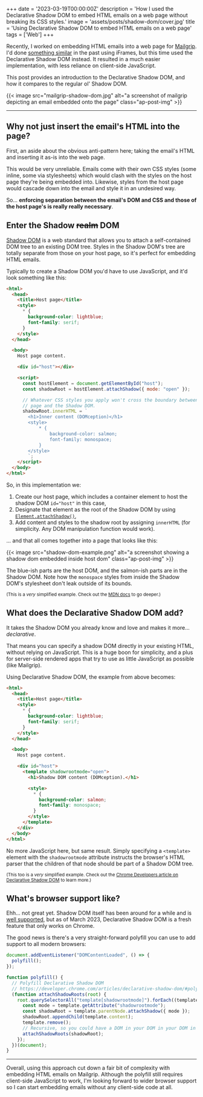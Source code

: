 +++
date = '2023-03-19T00:00:00Z'
description = 'How I used the Declarative Shadow DOM to embed HTML emails on a web page without breaking its CSS styles.'
image = 'assets/posts/shadow-dom/cover.jpg'
title = 'Using Declarative Shadow DOM to embed HTML emails on a web page'
tags = ['Web']
+++

Recently, I worked on embedding HTML emails into a web page for [Mailgrip](https://mailgrip.io).
I'd done [something similar](https://mailpin.com) in the past using iFrames, but this time used the Declarative Shadow DOM instead.
It resulted in a much easier implementation, with less reliance on client-side JavaScript.

This post provides an introduction to the Declarative Shadow DOM, and how it compares to the regular ol' Shadow DOM.

{{< image src="mailgrip-shadow-dom.jpg" alt="a screenshot of mailgrip depicting an email embedded onto the page" class="ap-post-img" >}}

---

## Why not just insert the email's HTML into the page?

First, an aside about the obvious anti-pattern here; taking the email's HTML and inserting it as-is into the web page.

This would be very unreliable. Emails come with their own CSS styles (some inline, some via stylesheets) which would clash with the styles on the host page they're being embedded into.
Likewise, styles from the host page would cascade down into the email and style it in an undesired way.

So... **enforcing separation between the email's DOM and CSS and those of the host page's is really really necessary**.

## Enter the Shadow <strike>realm</strike> DOM

[Shadow DOM](https://developer.mozilla.org/en-US/docs/Web/Web_Components/Using_shadow_DOM) is a web standard that allows you to attach a self-contained DOM tree to an existing DOM tree.
Styles in the Shadow DOM's tree are totally separate from those on your host page, so it's perfect for embedding HTML emails.

Typically to create a Shadow DOM you'd have to use JavaScript, and it'd look something like this:

```html
<html>
  <head>
    <title>Host page</title>
    <style>
      * {
        background-color: lightblue;
        font-family: serif;
      }
    </style>
  </head>

  <body>
    Host page content.

    <div id="host"></div>

    <script>
      const hostElement = document.getElementById("host");
      const shadowRoot = hostElement.attachShadow({ mode: "open" });

      // Whatever CSS styles you apply won't cross the boundary between the host
      // page and the Shadow DOM.
      shadowRoot.innerHTML = `
        <h1>Inner content (DOMception)</h1>
        <style>
            * {
                background-color: salmon;
                font-family: monospace;
            }
        </style>
        `;
    </script>
  </body>
</html>
```

So, in this implementation we:

1. Create our host page, which includes a container element to host the shadow DOM `id="host"` in this case,
1. Designate that element as the root of the Shadow DOM by using [`Element.attachShadow()`](https://developer.mozilla.org/en-US/docs/Web/API/Element/attachShadow),
1. Add content and styles to the shadow root by assigning `innerHTML` (for simplicity. Any DOM manipulation function would work).

... and that all comes together into a page that looks like this:

{{< image src="shadow-dom-example.png" alt="a screenshot showing a shadow dom embedded inside host dom" class="ap-post-img" >}}

The blue-ish parts are the host DOM, and the salmon-ish parts are in the Shadow DOM.
Note how the `monospace` styles from inside the Shadow DOM's stylesheet don't leak outside of its bounds.

<small>(This is a _very_ simplified example. Check out the [MDN docs](https://developer.mozilla.org/en-US/docs/Web/Web_Components/Using_shadow_DOM) to go deeper.)</small>

## What does the Declarative Shadow DOM add?

It takes the Shadow DOM you already know and love and makes it more... _declarative_.

That means you can specify a shadow DOM directly in your existing HTML, without relying on JavaScript.
This is a huge boon for simplicity, and a plus for server-side rendered apps that try to use as little JavaScript as possible (like Mailgrip).

Using Declarative Shadow DOM, the example from above becomes:

```html
<html>
  <head>
    <title>Host page</title>
    <style>
      * {
        background-color: lightblue;
        font-family: serif;
      }
    </style>
  </head>

  <body>
    Host page content.

    <div id="host">
      <template shadowrootmode="open">
        <h1>Shadow DOM content (DOMception).</h1>

        <style>
          * {
            background-color: salmon;
            font-family: monospace;
          }
        </style>
      </template>
    </div>
  </body>
</html>
```

No more JavaScript here, but same result.
Simply specifying a `<template>` element with the `shadowrootmode` attribute instructs the browser's HTML parser that the children of that node should be part of a Shadow DOM tree.

<small>(This too is a _very_ simplified example. Check out the [Chrome Developers article on Declarative Shadow DOM](https://developer.chrome.com/articles/declarative-shadow-dom) to learn more.)</small>

## What's browser support like?

Ehh... not great yet.
Shadow DOM itself has been around for a while and is [well supported](https://caniuse.com/shadowdomv1), but as of March 2023, Declarative Shadow DOM is a fresh feature that only works on Chrome.

The good news is there's a very straight-forward polyfill you can use to add support to all modern browsers:

```js
document.addEventListener("DOMContentLoaded", () => {
  polyfill();
});

function polyfill() {
  // Polyfill Declarative Shadow DOM
  // https://developer.chrome.com/articles/declarative-shadow-dom/#polyfill
  (function attachShadowRoots(root) {
    root.querySelectorAll("template[shadowrootmode]").forEach((template) => {
      const mode = template.getAttribute("shadowrootmode");
      const shadowRoot = template.parentNode.attachShadow({ mode });
      shadowRoot.appendChild(template.content);
      template.remove();
      // Recursive, so you could have a DOM in your DOM in your DOM in your DOM!
      attachShadowRoots(shadowRoot);
    });
  })(document);
}
```

---

Overall, using this approach cut down a fair bit of complexity with embedding HTML emails on Mailgrip.
Although the polyfill still requires client-side JavaScript to work, I'm looking forward to wider browser support so I can start embedding emails without any client-side code at all.
